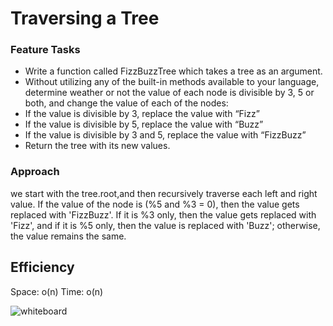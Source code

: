 # Traversing a Tree

### Feature Tasks
- Write a function called FizzBuzzTree which takes a tree as an argument.
- Without utilizing any of the built-in methods available to your language, determine weather or not the value of each node is divisible by 3, 5 or both, and change the value of each of the nodes:
- If the value is divisible by 3, replace the value with “Fizz”
- If the value is divisible by 5, replace the value with “Buzz”
- If the value is divisible by 3 and 5, replace the value with “FizzBuzz”
- Return the tree with its new values.

### Approach
 we start with the tree.root,and then recursively traverse each left and right value. If the value of the node is  (%5 and %3 = 0), then the value gets replaced with 'FizzBuzz'. If it is %3 only, then the value gets replaced with 'Fizz', and if it is %5 only, then the value is replaced with 'Buzz'; otherwise, the value remains the same.

## Efficiency
Space: o(n)
Time: o(n)

![whiteboard](assest/3.jpg)